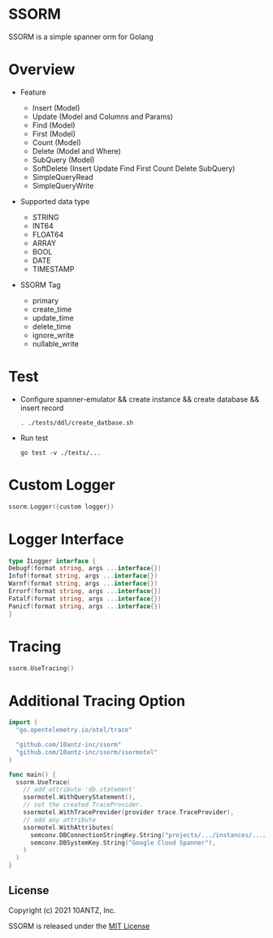 SSORM
=========

SSORM is a simple spanner orm for Golang

Overview
=========

* Feature
    * Insert (Model)
    * Update (Model and Columns and Params)
    * Find (Model)
    * First (Model)
    * Count (Model)
    * Delete (Model and Where)
    * SubQuery (Model)
    * SoftDelete (Insert Update Find First Count Delete SubQuery)
    * SimpleQueryRead
    * SimpleQueryWrite

* Supported data type
    * STRING
    * INT64
    * FLOAT64
    * ARRAY
    * BOOL
    * DATE
    * TIMESTAMP

* SSORM Tag
    * primary
    * create_time
    * update_time
    * delete_time
    * ignore_write
    * nullable_write

Test
=========

* Configure spanner-emulator && create instance && create database && insert record
    ```
    . ./tests/ddl/create_datbase.sh
    ```

* Run test
    ```
    go test -v ./tests/...
    ```

Custom Logger
=========

```go
ssorm.Logger({custom logger})
```

Logger Interface
=========

```go
type ILogger interface {
Debugf(format string, args ...interface{})
Infof(format string, args ...interface{})
Warnf(format string, args ...interface{})
Errorf(format string, args ...interface{})
Fatalf(format string, args ...interface{})
Panicf(format string, args ...interface{})
}
```

Tracing
=========

```go
ssorm.UseTracing()
```

Additional Tracing Option
=========
```go
import (
  "go.opentelemetry.io/otel/trace"

  "github.com/10antz-inc/ssorm"
  "github.com/10antz-inc/ssorm/ssormotel"
)

func main() {
  ssorm.UseTrace(
    // add attribute 'db.statement'
    ssormotel.WithQueryStatement(),
    // set the created TraceProvider.
    ssormotel.WithTraceProvider(provider trace.TraceProvider),
    // add any attribute
    ssormotel.WithAttributes(
      semconv.DBConnectionStringKey.String("projects/.../instances/.../databases/..."),
      semconv.DBSystemKey.String("Google Cloud Spanner"),
    )
  )
}

```

## License

Copyright (c) 2021 10ANTZ, Inc.

SSORM is released under the [MIT License](https://github.com/10antz-inc/ssorm/blob/master/LICENSE)
